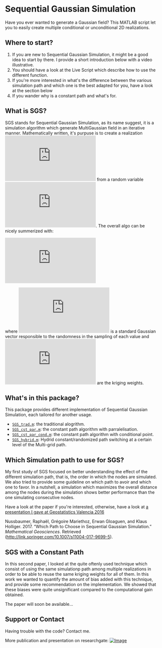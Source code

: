 # Sequential Gaussian Simulation

Have you ever wanted to generate a Gaussian field? This MATLAB script let you to easily create multiple conditional or unconditional 2D realizations.


## Where to start?
1. If you are new to Sequential Gaussian Simulation, it might be a good idea to start by there. I provide a short introduction below with a video illustrative.
2. You should have a look at the Live Script which describe how to use the different function.
3. If you're more interested in what's the difference between the various simulation path and which one is the best adapted for you, have a look at the section below
4. If you wander why is a constant path and what's for.


## What is SGS?
SGS stands for Sequential Gaussian Simulation, as its name suggest, it is a simulation algorithm which generate MultiGaussian field in an iterative manner. Mathematically written, it's purpuse is to create a realization ![equation](http://latex.codecogs.com/gif.latex?z%5E%7B%28l%29%7D%28%5Cmathbf%7Bu%7D%29) from a random variable ![equation](http://latex.codecogs.com/gif.latex?Z%28%5Cmathbf%7Bu%7D%29%20%5Csim%20%5Cmathcal%7BN%7D%28%5Cboldsymbol%5Cmu_Z%2C%20%5Cboldsymbol%7BC%7D_Z%29). The overall algo can be nicely summerized with:

![equation](http://latex.codecogs.com/gif.latex?Z%20%28%5Cboldsymbol%7Bu%7D_i%29%20%3D%20%5Csum_%7Bj%3D1%7D%5E%7Bi-1%7D%20%5Clambda_j%28%5Cboldsymbol%7Bu%7D_i%29%20Z%28%5Cboldsymbol%7Bu%7D_j%29%20&plus;%20%5Csigma_E%20%28%5Cboldsymbol%7Bu%7D_i%29%20U%28%5Cboldsymbol%7Bu%7D_i%29%2C%20%5Cquad%20%5Cforall%20i%3D1%2C%20%5Cldots%2C%20n%2C)

where ![equation](http://latex.codecogs.com/gif.latex?U) is a standard Gaussian vector responsible to the randomness in the sampling of each value and ![equation](http://latex.codecogs.com/gif.latex?%5Clambda_j) are the kriging weights.


## What's in this package?
This package provides different implementation of Sequential Gaussian Simulation, each tailored for another usage.
- [``SGS_trad.m``](https://raphael-nussbaumer-phd.github.io/SGS/html/SGS_trad): the traditional alogrithm.
- [``SGS_cst_par.m``](https://raphael-nussbaumer-phd.github.io/SGS/html/SGS_cst_par): the constant path algorithm with parralelisation. 
- [``SGS_cst_par_cond.m``](https://raphael-nussbaumer-phd.github.io/SGS/html/SGS_cst_par_cond): the constant path algorithm with conditional point.
- [``SGS_hybrid.m``](https://raphael-nussbaumer-phd.github.io/SGS/html/SGS_hybrid): Hydrid constant/randomized path switching at a certain level of the Multi-grid path.


## Which Simulation path to use for SGS?
My first study of SGS focused on better understanding the effect of the different simulation path, that is, the order in which the nodes are simulated. We also tried to provide some guideline on which path to avoir and which one to favor. In a nutshell, a simulation which maximizes the overall distance among the nodes during the simulation shows better performance than the one simulating consecutive nodes. 

Have a look at the paper if you're interested, otherwise, have a look at [a presentation I gave at Geostatistics Valencia 2016](https://www.researchgate.net/publication/318858970_Sequential_Simulation_Path_Biases_and_how_to_live_with_them)

Nussbaumer, Raphaël, Grégoire Mariethoz, Erwan Gloaguen, and Klaus Holliger. 2017. “Which Path to Choose in Sequential Gaussian Simulation.” _Mathematical Geosciences_. Retrieved (http://link.springer.com/10.1007/s11004-017-9699-5).


## SGS with a Constant Path
In this second paper, I looked at the quite oftenly used technique which consist of using the same simulationp path among multiple realizations in order to be able to reuse the same kriging weights for all of them. In this work we wanted to quantify the amount of bias added with this technique, and provide some recommendation on the implementation. We showed that these biases were quite unsignificant compared to the computational gain obtained. 

The paper will soon be available...


## Support or Contact
Having trouble with the code? Contact me.

More publication and presentation on researchgate:
[![Image](https://upload.wikimedia.org/wikipedia/commons/a/aa/ResearchGate_Logo.png)](https://www.researchgate.net/project/Simulation-Path-in-Sequential-Gaussian-Simulation)
